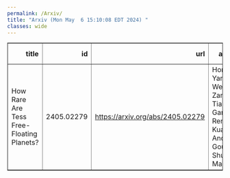 ```yaml
---
permalink: /Arxiv/
title: "Arxiv (Mon May  6 15:10:08 EDT 2024) "
classes: wide
---
```

<table border="1" class="dataframe">
  <thead>
    <tr style="text-align: right;">
      <th>title</th>
      <th>id</th>
      <th>url</th>
      <th>authors</th>
      <th>Local Authors</th>
    </tr>
  </thead>
  <tbody>
    <tr>
      <td>How Rare Are Tess Free-Floating Planets?</td>
      <td>2405.02279</td>
      <td><a href="https://arxiv.org/abs/2405.02279" target="_blank">https://arxiv.org/abs/2405.02279</a></td>
      <td>Hongjing Yang, Weicheng Zang, Tianjun Gan, Renkun Kuang, Andrew Gould, Shude Mao</td>
      <td>Andrew Gould</td>
    </tr>
  </tbody>
</table>
